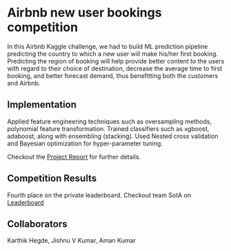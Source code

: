 # Airbnb new user bookings competition


In this Airbnb Kaggle challenge, we had to build ML prediction pipeline predicting the country to which a new user will make his/her  first booking. Predicting the region of booking will help provide better content to the users with regard to their choice of destination, decrease the average time to first booking, and better forecast demand, thus benefitting both the customers and Airbnb.

## Implementation
Applied feature engineering techniques such as oversampling methods, polynomial feature transformation. Trained classifiers such as xgboost, adaboost; along with ensembling (stacking). Used Nested cross validation and Bayesian optimization for hyper-parameter tuning.

Checkout the [Project Report](Project_Report.pdf) for further details.

## Competition Results
Fourth place on the private leaderboard. Checkout team SotA on [Leaderboard](https://www.kaggle.com/c/airbnb-new-user/leaderboard)

## Collaborators
Karthik Hegde, Jishnu V Kumar, Aman Kumar
